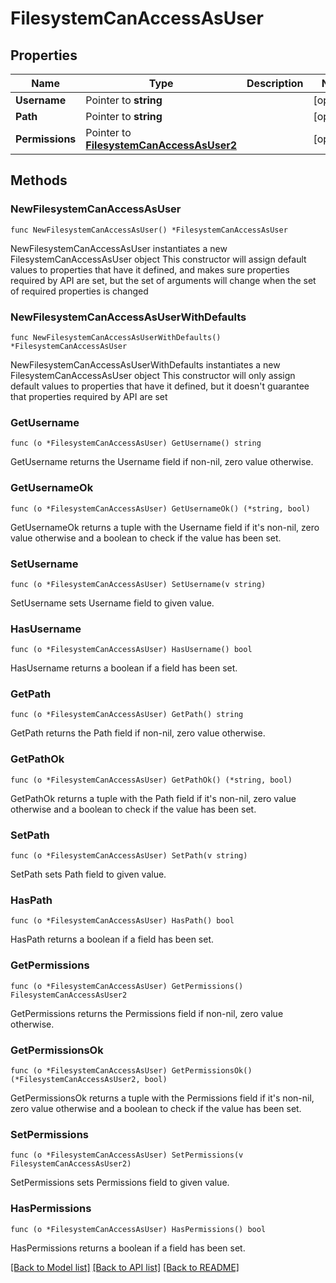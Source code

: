# FilesystemCanAccessAsUser

## Properties

Name | Type | Description | Notes
------------ | ------------- | ------------- | -------------
**Username** | Pointer to **string** |  | [optional] 
**Path** | Pointer to **string** |  | [optional] 
**Permissions** | Pointer to [**FilesystemCanAccessAsUser2**](FilesystemCanAccessAsUser2.md) |  | [optional] 

## Methods

### NewFilesystemCanAccessAsUser

`func NewFilesystemCanAccessAsUser() *FilesystemCanAccessAsUser`

NewFilesystemCanAccessAsUser instantiates a new FilesystemCanAccessAsUser object
This constructor will assign default values to properties that have it defined,
and makes sure properties required by API are set, but the set of arguments
will change when the set of required properties is changed

### NewFilesystemCanAccessAsUserWithDefaults

`func NewFilesystemCanAccessAsUserWithDefaults() *FilesystemCanAccessAsUser`

NewFilesystemCanAccessAsUserWithDefaults instantiates a new FilesystemCanAccessAsUser object
This constructor will only assign default values to properties that have it defined,
but it doesn't guarantee that properties required by API are set

### GetUsername

`func (o *FilesystemCanAccessAsUser) GetUsername() string`

GetUsername returns the Username field if non-nil, zero value otherwise.

### GetUsernameOk

`func (o *FilesystemCanAccessAsUser) GetUsernameOk() (*string, bool)`

GetUsernameOk returns a tuple with the Username field if it's non-nil, zero value otherwise
and a boolean to check if the value has been set.

### SetUsername

`func (o *FilesystemCanAccessAsUser) SetUsername(v string)`

SetUsername sets Username field to given value.

### HasUsername

`func (o *FilesystemCanAccessAsUser) HasUsername() bool`

HasUsername returns a boolean if a field has been set.

### GetPath

`func (o *FilesystemCanAccessAsUser) GetPath() string`

GetPath returns the Path field if non-nil, zero value otherwise.

### GetPathOk

`func (o *FilesystemCanAccessAsUser) GetPathOk() (*string, bool)`

GetPathOk returns a tuple with the Path field if it's non-nil, zero value otherwise
and a boolean to check if the value has been set.

### SetPath

`func (o *FilesystemCanAccessAsUser) SetPath(v string)`

SetPath sets Path field to given value.

### HasPath

`func (o *FilesystemCanAccessAsUser) HasPath() bool`

HasPath returns a boolean if a field has been set.

### GetPermissions

`func (o *FilesystemCanAccessAsUser) GetPermissions() FilesystemCanAccessAsUser2`

GetPermissions returns the Permissions field if non-nil, zero value otherwise.

### GetPermissionsOk

`func (o *FilesystemCanAccessAsUser) GetPermissionsOk() (*FilesystemCanAccessAsUser2, bool)`

GetPermissionsOk returns a tuple with the Permissions field if it's non-nil, zero value otherwise
and a boolean to check if the value has been set.

### SetPermissions

`func (o *FilesystemCanAccessAsUser) SetPermissions(v FilesystemCanAccessAsUser2)`

SetPermissions sets Permissions field to given value.

### HasPermissions

`func (o *FilesystemCanAccessAsUser) HasPermissions() bool`

HasPermissions returns a boolean if a field has been set.


[[Back to Model list]](../README.md#documentation-for-models) [[Back to API list]](../README.md#documentation-for-api-endpoints) [[Back to README]](../README.md)


